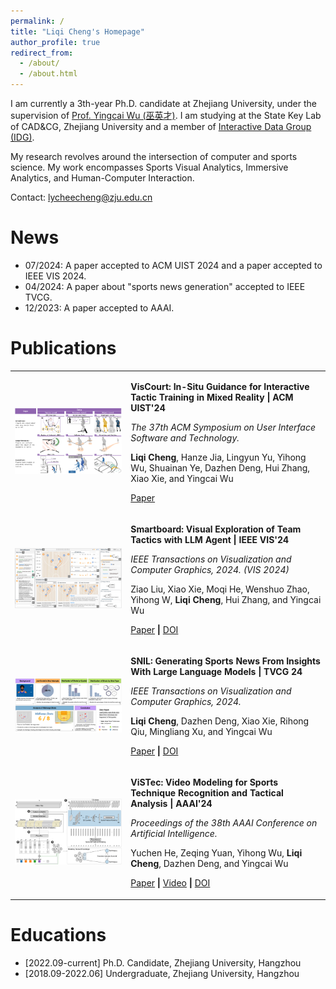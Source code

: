 ```yaml
---
permalink: /
title: "Liqi Cheng's Homepage"
author_profile: true
redirect_from: 
  - /about/
  - /about.html
---
```



I am currently a 3th-year Ph.D. candidate at Zhejiang University, under the supervision of [Prof. Yingcai Wu (巫英才)](https://person.zju.edu.cn/ycwu).  I am studying at the State Key Lab of CAD&CG, Zhejiang University and a member of [Interactive Data Group (IDG)](https://zjuidg.org/).

My research revolves around the intersection of computer and sports science. My work encompasses Sports Visual Analytics, Immersive Analytics, and Human-Computer Interaction.

Contact: [lycheecheng@zju.edu.cn](mailto:lycheecheng@zju.edu.cn)



News
======
- 07/2024: A paper accepted to ACM UIST 2024 and a paper accepted to IEEE VIS 2024.
- 04/2024: A paper about "sports news generation" accepted to IEEE TVCG.
- 12/2023: A paper accepted to AAAI.


Publications
======
<style>
    .no-border-table td, .no-border-table th {
        border: none !important;
    }
</style>

<div align="center"> <table class="no-border-table" rules="none"> 
    <tr>  
    <td> <img src="/images/viscourt.png" style="zoom:50%"  alt="图片名称"/> </td> <td> 
    <p><b>VisCourt: In-Situ Guidance for Interactive Tactic Training in Mixed Reality | ACM UIST'24</p></b> <p>
    <em>The 37th ACM Symposium on User Interface Software and Technology.</em>
    </p> 
    <p><b>Liqi Cheng</b>, Hanze Jia, Lingyun Yu, Yihong Wu, Shuainan Ye, Dazhen Deng, Hui Zhang, Xiao Xie, and Yingcai Wu</p>
     <p><a href="/files/viscourt.pdf">Paper</a> </p> </td></tr>
    <tr>  
    <td> <img src="/images/smartboard.png" style="zoom:50%"  alt="图片名称"/> </td> <td> 
    <p><b>Smartboard: Visual Exploration of Team Tactics with LLM Agent | IEEE VIS'24</p></b> <p>
    <em>IEEE Transactions on Visualization and Computer Graphics, 2024. (VIS 2024)</em>
    </p> 
    <p>Ziao Liu, Xiao Xie, Moqi He, Wenshuo Zhao, Yihong W, <b>Liqi Cheng</b>, Hui Zhang, and Yingcai Wu</p>
     <p><a href="/files/smartboard.pdf">Paper</a> <b> | </b> <a href="https://ieeexplore.ieee.org/document/10670515">DOI</a> </p> </td></tr> 
 <tr>  <td> <img src="/images/snil.png" style="zoom:50%"  alt="图片名称"/> </td> <td> <p><b>SNIL: Generating Sports News From Insights With Large Language Models | TVCG 24</p></b>
     <em>IEEE Transactions on Visualization and Computer Graphics, 2024.</em>
     <p><b>Liqi Cheng</b>, Dazhen Deng, Xiao Xie, Rihong Qiu, Mingliang Xu, and Yingcai Wu</p>
     <p><a href="/files/snil.pdf">Paper</a> <b> | </b> <a href="https://ieeexplore.ieee.org/document/10507016/">DOI</a> </p> </td></tr>
 <tr>  <td> <img src="/images/vistec.png" style="zoom:50%"  alt="图片名称"/> </td> <td> <p><b>
ViSTec: Video Modeling for Sports Technique Recognition and Tactical Analysis | AAAI'24</p></b> 
     <p>
    <em>Proceedings of the 38th AAAI Conference on Artificial Intelligence.</em>
    </p>
     <p>Yuchen He, Zeqing Yuan, Yihong Wu, <b>Liqi Cheng</b>, Dazhen Deng, and Yingcai Wu</p> 
     <p><a href="/files/vistec.pdf">Paper</a> <b> | </b> <a href="https://vistec2024.github.io/">Video</a> <b> | </b> <a href="https://doi.org/10.1609/AAAI.V38I8.28692">DOI</a>  </p> </td></tr></table>     </div>

Educations
======
- [2022.09-current] Ph.D. Candidate, Zhejiang University, Hangzhou
- [2018.09-2022.06] Undergraduate, Zhejiang University, Hangzhou

